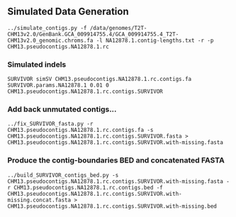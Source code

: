 ## Simulated Data Generation
```
../simulate_contigs.py -f /data/genomes/T2T-CHM13v2.0/GenBank.GCA_009914755.4/GCA_009914755.4_T2T-CHM13v2.0_genomic.chroms.fa -l NA12878.1.contig-lengths.txt -r -p CHM13.pseudocontigs.NA12878.1.rc
```

### Simulated indels
```
SURVIVOR simSV CHM13.pseudocontigs.NA12878.1.rc.contigs.fa SURVIVOR.params.NA12878.1 0.01 0 CHM13.pseudocontigs.NA12878.1.rc.contigs.SURVIVOR
```

### Add back unmutated contigs...
```
../fix_SURVIVOR_fasta.py -r CHM13.pseudocontigs.NA12878.1.rc.contigs.fa -s CHM13.pseudocontigs.NA12878.1.rc.contigs.SURVIVOR.fasta > CHM13.pseudocontigs.NA12878.1.rc.contigs.SURVIVOR.with-missing.fasta
```

### Produce the contig-boundaries BED and concatenated FASTA
```
../build_SURVIVOR_contigs_bed.py -s CHM13.pseudocontigs.NA12878.1.rc.contigs.SURVIVOR.with-missing.fasta -r CHM13.pseudocontigs.NA12878.1.rc.contigs.bed -f CHM13.pseudocontigs.NA12878.1.rc.contigs.SURVIVOR.with-missing.concat.fasta > CHM13.pseudocontigs.NA12878.1.rc.contigs.SURVIVOR.with-missing.bed
```
